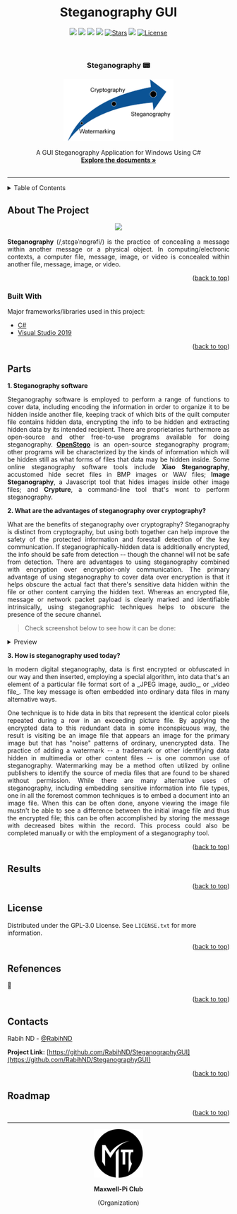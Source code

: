 <div id="top"></div>

<h1 align="center"> Steganography GUI  </h1>

<p align="center">
    <a alt="Version">
        <img src="https://img.shields.io/github/v/release/RabihND/SteganographyGUI?color=14adfa&logo=Semantic%20Web&logoColor=14adfa&style=for-the-badge" /></a>
    <a  alt="Downloads">
        <img src="https://img.shields.io/github/downloads/RabihND/SteganographyGUI/total?logo=App%20Store&logoColor=white&style=for-the-badge" /></a>
    <a href="https://github.com/RabihND/SteganographyGUI/graphs/contributors" alt="Contributers">
        <img src="https://img.shields.io/github/contributors/RabihND/SteganographyGUI?color=6fd671&logo=WhiteSource&style=for-the-badge" /></a>
    <a href="https://github.com/RabihND/SteganographyGUI//network/members" alt="Forks">
        <img src="https://img.shields.io/github/forks/RabihND/SteganographyGUI?color=cccccc&logo=Node-RED&style=for-the-badge" /></a>
    <a href=" https://github.com/RabihND/SteganographyGUI/stargazers">
        <img src="https://img.shields.io/github/stars/RabihND/SteganographyGUI?color=8e6be8&logo=Ethereum&logoColor=8e6be8&style=for-the-badge" alt="Stars" /></a>
    <a alt="Visitors">
        <img src="https://visitor-badge-reloaded.herokuapp.com/badge?page_id=RabihND/SteganographyGUI?color=14adfa&logo=Android&style=for-the-badge" /></a>
    <a href="https://github.com/RabihND/SteganographyGUI/master/LICENSE.txt">
        <img src="https://img.shields.io/github/license/RabihND/SteganographyGUI?color=%2363afdb&logo=letsencrypt&style=for-the-badge" alt="License"></a>
    
</p>

<!-- PROJECT LOGO -->
<br />
<div align="center">

  <h3 align="center"> Steganography 📟</h3>
  <p align="center"><img src="./stuff/wing.png" width="250"></p>
  <p align="center">
    A GUI Steganography Application for Windows Using C#
    <br />
    <a href="https://github.com/RabihND/AP2021-2022-Final"><strong>Explore the documents »</strong></a>
    <br />
    <br />
  </p>
</div>


---

<!-- TABLE OF CONTENTS -->
<details>
  <summary>Table of Contents</summary> 
  <ol>
    <li><a href="#about-the-project">About The Project</a></li>
    <li><a href="#parts">Parts</a></li>
    <li><a href="#results">Results</a></li>
    <li><a href="#license">License</a></li>
    <li><a href="#refenences">Refenences</a></li>
    <li><a href="#contact">Contact</a></li>
    <li><a href="#roadmap">Roadmap</a></li>
  </ol>
</details>



<!-- ABOUT THE PROJECT -->
## About The Project
<p align="center"> <img  src="https://media.wired.com/photos/594db1717c1bde11fe06f341/master/w_120" width="1000" > </p>  
<p align="justify"><b>Steganography</b> (/ˌstɛɡəˈnɒɡrəfi/) is the practice of concealing a message within another message or a physical object. In computing/electronic contexts, a computer file, message, image, or video is concealed within another file, message, image, or video.</p>

<p align="right">(<a href="#top">back to top</a>)</p>


### Built With

Major frameworks/libraries used in this project:

* [C#](https://en.wikipedia.org/wiki/C_Sharp_(programming_language))
* [Visual Studio 2019](https://visualstudio.microsoft.com/vs/community/)

<p align="right">(<a href="#top">back to top</a>)</p>


<!-- PARTS -->
## Parts
**1. Steganography software**

<p align="justify"> Steganography software is employed to perform a range of functions to cover data, including encoding the information in order to organize it to be hidden inside another file, keeping track of which bits of the quilt computer file contains hidden data, encrypting the info to be hidden and extracting hidden data by its intended recipient. There are proprietaries furthermore as open-source and other free-to-use programs available for doing steganography. <b><a href="https://www.openstego.com/">OpenStego</a></b> is an open-source steganography program; other programs will be characterized by the kinds of information which will be hidden still as what forms of files that data may be hidden inside. Some online steganography software tools include <b>Xiao Steganography</b>, accustomed hide secret files in BMP images or WAV files; <b>Image Steganography</b>, a Javascript tool that hides images inside other image files; and <b>Crypture</b>, a command-line tool that's wont to perform steganography.</p>

 
**2.  What are the advantages of steganography over cryptography?** 

<p align="justify">What are the benefits of steganography over cryptography? Steganography is distinct from cryptography, but using both together can help improve the safety of the protected information and forestall detection of the key communication. If steganographically-hidden data is additionally encrypted, the info should be safe from detection -- though the channel will not be safe from detection. There are advantages to using steganography combined with encryption over encryption-only communication. The primary advantage of using steganography to cover data over encryption is that it helps obscure the actual fact that there's sensitive data hidden within the file or other content carrying the hidden text. Whereas an encrypted file, message or network packet payload is clearly marked and identifiable intrinsically, using steganographic techniques helps to obscure the presence of the secure channel.</p>

> Check screenshot below to see how it can be done:

<details>
<summary>Preview</summary>
  <body>
    <img src="https://www.openstego.com/image/screenshot/01.png">
  </body>
</details>

**3.  How is steganography used today?** 

<p align="justify">In modern digital steganography, data is first encrypted or obfuscated in our way and then inserted, employing a special algorithm, into data that's an element of a particular file format sort of a _JPEG image, audio,_ or _video file_. The key message is often embedded into ordinary data files in many alternative ways. </p>

<p align="justify">One technique is to hide data in bits that represent the identical color pixels repeated during a row in an exceeding picture file. By applying the encrypted data to this redundant data in some inconspicuous way, the result is visiting be an image file that appears an image for the primary image but that has "noise" patterns of ordinary, unencrypted data. 
The practice of adding a watermark -- a trademark or other identifying data hidden in multimedia or other content files -- is one common use of steganography. Watermarking may be a method often utilized by online publishers to identify the source of media files that are found to be shared without permission. While there are many alternative uses of steganography, including embedding sensitive information into file types, one in all the foremost common techniques is to embed a document into an image file. When this can be often done, anyone viewing the image file mustn't be able to see a difference between the initial image file and thus the encrypted file; this can be often accomplished by storing the message with decreased bites within the record. This process could also be completed manually or with the employment of a steganography tool.</p>

<p align="right">(<a href="#top">back to top</a>)</p>

<!-- RESULTS -->
## Results


<p align="right">(<a href="#top">back to top</a>)</p>

<!-- LICENSE -->
## License

Distributed under the GPL-3.0 License. See `LICENSE.txt` for more information.

<p align="right">(<a href="#top">back to top</a>)</p>

<!-- REFERENCES -->
## Refenences

🔎

<p align="right">(<a href="#top">back to top</a>)</p>



<!-- CONTACT -->
## Contacts


Rabih ND - [@RabihND](https://github.com/RabihND) 

**Project Link:** [https://github.com/RabihND/SteganographyGUI](https://github.com/RabihND/SteganographyGUI)

<p align="right">(<a href="#top">back to top</a>)</p>


<!-- ROADMAP -->
## Roadmap


<p align="right">(<a href="#top">back to top</a>)</p>


---
<div align="center">
<p>
<img src="./stuff/mainlogo.png" width="110">
<p align="center"><b>
Maxwell-Pi Club</b>

(Organization)
</p>
</p>
</div>



